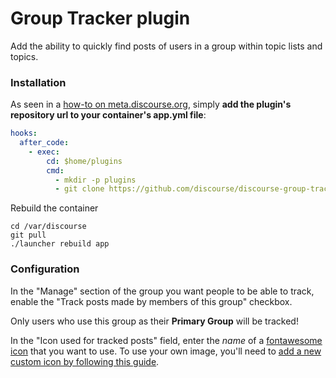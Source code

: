 # Group Tracker plugin

Add the ability to quickly find posts of users in a group within topic lists and topics.

### Installation

As seen in a [how-to on meta.discourse.org](https://meta.discourse.org/t/advanced-troubleshooting-with-docker/15927#Example:%20Install%20a%20plugin), simply **add the plugin's repository url to your container's app.yml file**:

```yml
hooks:
  after_code:
    - exec:
        cd: $home/plugins
        cmd:
          - mkdir -p plugins
          - git clone https://github.com/discourse/discourse-group-tracker.git
```
Rebuild the container

```
cd /var/discourse
git pull
./launcher rebuild app
```

### Configuration

In the "Manage" section of the group you want people to be able to track, enable the
"Track posts made by members of this group" checkbox.

Only users who use this group as their **Primary Group** will be tracked!

In the "Icon used for tracked posts" field, enter the *name* of a [fontawesome
icon](https://meta.discourse.org/t/101643) that you want to use.
To use your own image, you'll need to
[add a new custom icon by following this guide](https://meta.discourse.org/t/115736).

